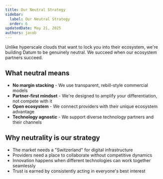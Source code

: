 ```yaml
---
title: Our Neutral Strategy
sidebar:
  label: Our Neutral Strategy
  order: 6
updatedDate: May 21, 2025
authors: jacob
---
```


Unlike hyperscale clouds that want to lock you into their ecosystem, we're building Datum to be genuinely neutral. We succeed when our ecosystem partners succeed.

## What neutral means
- **No margin stacking** - We use transparent, rebill-style commercial models
- **Partner-first mindset** - We're designed to amplify your differentiation, not compete with it
- **Open ecosystem** - We connect providers with their unique ecosystem advantage
- **Technology agnostic** - We support diverse technology partners and their channels

## Why neutrality is our strategy
- The market needs a "Switzerland" for digital infrastructure
- Providers need a place to collaborate without competitive dynamics
- Innovation happens when different technologies can work together seamlessly
- Trust is earned by consistently acting in everyone's best interest